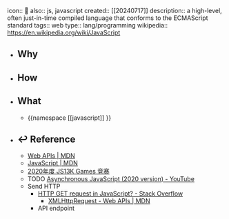 icon:: 📄
also:: js, javascript
created:: [[20240717]]
description:: a high-level, often just-in-time compiled language that conforms to the ECMAScript standard
tags:: web
type:: lang/programming
wikipedia:: https://en.wikipedia.org/wiki/JavaScript

- ## Why
- ## How
- ## What
  - {{namespace [[javascript]] }}
- ## ↩ Reference
  - [Web APIs | MDN](https://developer.mozilla.org/en-US/docs/Web/API)
  - [JavaScript | MDN](https://developer.mozilla.org/zh-CN/docs/Web/JavaScript)
  - [2020年度 JS13K Games 竞赛](https://github.blog/2020-10-11-top-ten-games-from-the-js13k-2020-competition/)
  - TODO [Asynchronous JavaScript (2020 version) - YouTube](https://www.youtube.com/playlist?list=PL4cUxeGkcC9jx2TTZk3IGWKSbtugYdrlu)
  - Send HTTP
    - [HTTP GET request in JavaScript? - Stack Overflow](https://stackoverflow.com/questions/247483/http-get-request-in-javascript)
      - [XMLHttpRequest - Web APIs | MDN](https://developer.mozilla.org/en-US/docs/Web/API/XMLHttpRequest)
    - API endpoint